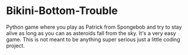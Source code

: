 # Bikini-Bottom-Trouble
Python game where you play as Patrick from Spongebob and try to stay alive as long as you can as asteroids fall from the sky. It's a very easy game. This is not meant to be anything super serious just a little coding project.

